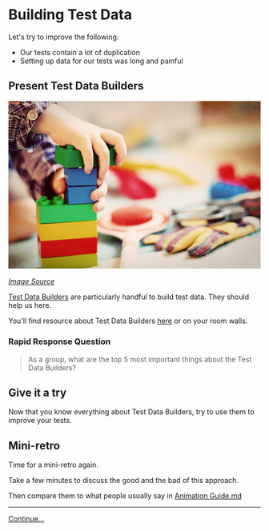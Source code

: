 # Building Test Data

Let's try to improve the following:
* Our tests contain a lot of duplication
* Setting up data for our tests was long and painful

## Present Test Data Builders

![A child pilling up legos](images/child-legos.jpg)

*[Image Source](https://pixabay.com/photos/child-tower-building-blocks-blocks-1864718/)*

[Test Data Builders](./references/Test%20Data%20Builders.md) are particularly
handful to build test data. They should help us here.

You'll find resource about Test Data Builders 
[here](./references/Test%20Data%20Builders.md) or on your room walls.

### Rapid Response Question

> As a group, what are the top 5 most important things about the Test Data
> Builders?

## Give it a try

Now that you know everything about Test Data Builders, try to use them to
improve your tests.

## Mini-retro

Time for a mini-retro again.

Take a few minutes to discuss the good and the bad of this approach.

Then compare them to what people usually say in
[Animation Guide.md](./Animation%20Guide.md)

----
[Continue...](./4%20-%20Mikado%20Method%20to%20the%20Rescue.md)